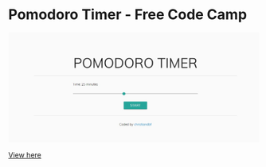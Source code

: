 # Pomodoro Timer - Free Code Camp

![alt](https://github.com/christiandbf/pomodoro/blob/master/sample.jpg)

[View here](https://christiandbf.github.io/pomodoro/)

